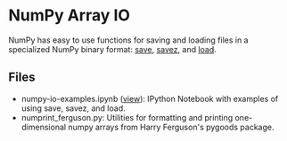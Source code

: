 NumPy Array IO
==============

NumPy has easy to use functions for saving and loading files in a
specialized NumPy binary format:
[save](http://docs.scipy.org/doc/numpy/reference/generated/numpy.save.html),
[savez](http://docs.scipy.org/doc/numpy/reference/generated/numpy.savez.html),
and [load](http://docs.scipy.org/doc/numpy/reference/generated/numpy.load.html).

Files
-----

- numpy-io-examples.ipynb
  ([view](http://nbviewer.ipython.org/urls/raw.github.com/pylunch/io_samples/master/numpy/numpy-io-examples.ipynb)):
  IPython Notebook with examples of using save, savez, and load.
- numprint_ferguson.py: Utilities for formatting and printing one-dimensional numpy arrays from Harry Ferguson's pygoods package.
